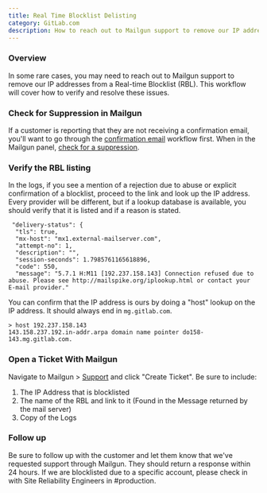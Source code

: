 ```yaml
---
title: Real Time Blocklist Delisting
category: GitLab.com
description: How to reach out to Mailgun support to remove our IP addresses from a Real-time Blocklist (RBL)
---
```


### Overview

In some rare cases, you may need to reach out to Mailgun support to remove our IP addresses from a Real-time Blocklist (RBL). This workflow will cover how to verify and resolve these issues.

### Check for Suppression in Mailgun

If a customer is reporting that they are not receiving a confirmation email, you'll want to go through the [confirmation email](/handbook/support/workflows/confirmation_emails.html) workflow first. When in the Mailgun panel, [check for a suppression](/handbook/support/workflows/confirmation_emails.html#checking-mailgun).

### Verify the RBL listing

In the logs, if you see a mention of a rejection due to abuse or explicit confirmation of a blocklist, proceed to the link and look up the IP address. Every provider will be different, but if a lookup database is available, you should verify that it is listed and if a reason is stated.

```text
 "delivery-status": {
  "tls": true,
  "mx-host": "mx1.external-mailserver.com",
  "attempt-no": 1,
  "description": "",
  "session-seconds": 1.7985761165618896,
  "code": 550,
  "message": "5.7.1 H:M11 [192.237.158.143] Connection refused due to abuse. Please see http://mailspike.org/iplookup.html or contact your E-mail provider."
```

You can confirm that the IP address is ours by doing a "host" lookup on the IP address. It should always end in `mg.gitlab.com`.

```text
> host 192.237.158.143
143.158.237.192.in-addr.arpa domain name pointer do158-143.mg.gitlab.com.
```

### Open a Ticket With Mailgun

Navigate to Mailgun > [Support](https://app.mailgun.com/app/support) and click "Create Ticket". Be sure to include:

1. The IP Address that is blocklisted
1. The name of the RBL and link to it (Found in the Message returned by the mail server)
1. Copy of the Logs

### Follow up

Be sure to follow up with the customer and let them know that we've requested support through Mailgun. They should return a response within 24 hours. If we are blocklisted due to a specific account, please check in with Site Reliability Engineers in #production.
